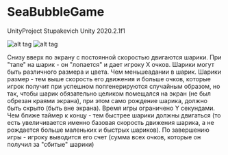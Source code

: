# SeaBubbleGame

UnityProject
Stupakevich Unity 2020.2.1f1

![alt tag](https://github.com/CatCode91/SeaBubbleGame/screen.png)​
![alt tag](https://github.com/CatCode91/SeaBubbleGame/screen1.png)​

Снизу вверх по экрану с постоянной скоростью двигаются шарики. При "тапе" на шарик - он "лопается" и дает игроку Х очков. Шарики могут быть различного размера и цвета. Чем меньшеадании в шарик. Шарики  размер - тем выше скорость его движения и больше очков, которые игрок получит при успешном попгенерируются случайным образом, но так, чтобы шарик обязательно целиком помещался на экран (не был обрезан краями экрана), при этом само рождение шарика, должно быть скрыто (быть вне экрана). Время игры ограничено Y секундами. Чем ближе таймер к концу - тем быстрее шарики должны двигаться (то есть увеличивается именно базовая скорость движения шарика, а не рождается больше маленьких и быстрых шариков). По завершению игры - игроку выводится его счет (сумма всех очков, которые он получил за "сбитые" шарики)


